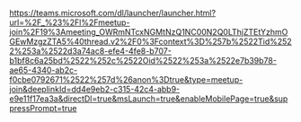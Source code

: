 https://teams.microsoft.com/dl/launcher/launcher.html?url=%2F_%23%2Fl%2Fmeetup-join%2F19%3Ameeting_OWRmNTcxNGMtNzQ1NC00N2Q0LThjZTEtYzhmOGEwMzgzZTA5%40thread.v2%2F0%3Fcontext%3D%257b%2522Tid%2522%253a%2522d3a74ac8-efe4-4fe8-b707-b1bf8c6a25bd%2522%252c%2522Oid%2522%253a%2522e7b39b78-ae65-4340-ab2c-f0cbe0792671%2522%257d%26anon%3Dtrue&type=meetup-join&deeplinkId=dd4e9eb2-c315-42c4-abb9-e9e11f17ea3a&directDl=true&msLaunch=true&enableMobilePage=true&suppressPrompt=true
